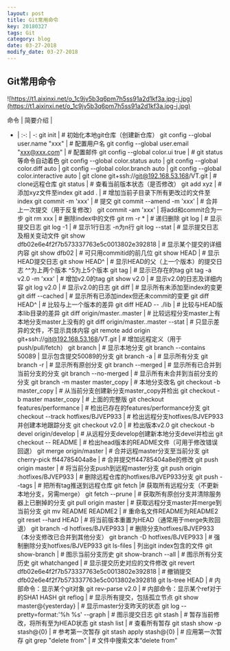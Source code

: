 ```yaml
---
layout: post
title: Git常用命令
key: 20180327
tags: Git
category: blog
date: 03-27-2018
modify_date: 03-27-2018
---
```


## Git常用命令

![https://t1.aixinxi.net/o_1c9jv5b3q6pm7h5ss91a2d1kf3a.jpg-j.jpg](https://t1.aixinxi.net/o_1c9jv5b3q6pm7h5ss91a2d1kf3a.jpg-j.jpg)

命令 | 简要介绍 |
- | :-: | -:
git init | # 初始化本地git仓库（创建新仓库）
git config --global user.name "xxx" | # 配置用户名
git config --global user.email "xxx@xxx.com" | # 配置邮件
git config --global color.ui true | # git status等命令自动着色 <!--more-->
git config --global color.status auto |
git config --global color.diff auto |
git config --global color.branch auto |
git config --global color.interactive auto |
git clone git+ssh://git@192.168.53.168/VT.git | # clone远程仓库
git status | # 查看当前版本状态（是否修改）
git add xyz | # 添加xyz文件至index 
git add . | # 增加当前子目录下所有更改过的文件至index 
git commit -m 'xxx' | # 提交 
git commit --amend -m 'xxx' | # 合并上一次提交（用于反复修改） 
git commit -am 'xxx' | 将add和commit合为一步 
git rm xxx  | # 删除index中的文件 
git rm -r * | # 递归删除 
git log | # 显示提交日志 
git log -1 | # 显示1行日志 -n为n行 
git log --stat | # 显示提交日志及相关变动文件 
git show dfb02e6e4f2f7b573337763e5c0013802e392818 | # 显示某个提交的详细内容
git show dfb02  | # 可只用commitid的前几位 
git show HEAD  | # 显示HEAD提交日志 
git show HEAD^  | # 显示HEAD的父（上一个版本）的提交日志 ^^为上两个版本 ^5为上5个版本 
git tag | # 显示已存在的tag 
git tag -a v2.0 -m 'xxx' | # 增加v2.0的tag 
git show v2.0  | # 显示v2.0的日志及详细内容 
git log v2.0  | # 显示v2.0的日志 
git diff | # 显示所有未添加至index的变更 
git diff --cached  | # 显示所有已添加index但还未commit的变更 
git diff HEAD^  | # 比较与上一个版本的差异 
git diff HEAD -- ./lib  | # 比较与HEAD版本lib目录的差异 
git diff origin/master..master  | # 比较远程分支master上有本地分支master上没有的 
git diff origin/master..master --stat | # 只显示差异的文件，不显示具体内容 
git remote add origin git+ssh://git@192.168.53.168/VT.git | # 增加远程定义（用于push/pull/fetch） 
git branch | # 显示本地分支 
git branch --contains 50089 | 显示包含提交50089的分支 
git branch -a | # 显示所有分支 
git branch -r  | # 显示所有原创分支 
git branch --merged | # 显示所有已合并到当前分支的分支 
git branch --no-merged  | # 显示所有未合并到当前分支的分支 
git branch -m master master_copy | # 本地分支改名 
git checkout -b master_copy | # 从当前分支创建新分支master_copy并检出 
git checkout -b master master_copy | # 上面的完整版 
git checkout features/performance | # 检出已存在的features/performance分支 
git checkout --track hotfixes/BJVEP933 | # 检出远程分支hotfixes/BJVEP933并创建本地跟踪分支
git checkout v2.0 | # 检出版本v2.0
git checkout -b devel origin/develop | # 从远程分支develop创建新本地分支devel并检出 
git checkout -- README | # 检出head版本的README文件（可用于修改错误回退） 
git merge origin/master | # 合并远程master分支至当前分支 
git cherry-pick ff44785404a8e | # 合并提交ff44785404a8e的修改 
git push origin master | # 将当前分支push到远程master分支 
git push origin :hotfixes/BJVEP933 | # 删除远程仓库的hotfixes/BJVEP933分支 
git push --tags | # 把所有tag推送到远程仓库 
git fetch |# 获取所有远程分支（不更新本地分支，另需merge） 
git fetch --prune  | # 获取所有原创分支并清除服务器上已删掉的分支 
git pull origin master | # 获取远程分支master并merge到当前分支 
git mv README README2 | # 重命名文件README为README2 
git reset --hard HEAD | # 将当前版本重置为HEAD（通常用于merge失败回退） 
git branch -d hotfixes/BJVEP933  | # 删除分支hotfixes/BJVEP933（本分支修改已合并到其他分支） 
git branch -D hotfixes/BJVEP933 | # 强制删除分支hotfixes/BJVEP933 
git ls-files |  列出git index包含的文件 
git show-branch | # 图示当前分支历史 
git show-branch --all | # 图示所有分支历史 
git whatchanged | # 显示提交历史对应的文件修改 
git revert dfb02e6e4f2f7b573337763e5c0013802e392818 | # 撤销提交dfb02e6e4f2f7b573337763e5c0013802e392818 
git ls-tree HEAD | # 内部命令：显示某个git对象 
git rev-parse v2.0 | # 内部命令：显示某个ref对于的SHA1 HASH 
git reflog | # 显示所有提交，包括孤立节点 
git show master@{yesterday} | # 显示master分支昨天的状态 
git log --pretty=format:'%h %s' --graph | # 图示提交日志 
git stash  | # 暂存当前修改，将所有至为HEAD状态 
git stash list | # 查看所有暂存 
git stash show -p stash@{0} | # 参考第一次暂存 
git stash apply stash@{0} | # 应用第一次暂存 
git grep "delete from" | # 文件中搜索文本“delete from” 